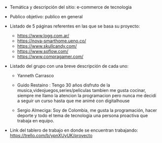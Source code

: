 - Temática y descripción del sitio: e-commerce de tecnologia
- Publico objetivo: publico en general
- Listado de 5 páginas referentes en las que se basa su proyecto:
    - https://www.logg.com.ar/
    - https://nova-smarthome.ueno.co/
    - https://www.skullcandy.com/
    - https://www.soflow.com/
    - https://www.compragamer.com/

- Listado del grupo con una breve descripción de cada uno:
    - Yanneth Carrasco

    - Guido Restaino : Tengo 30 años disfruto de la musica,videojuegos,series/peliculas tambien me gusta cocinar, siempre me llamo la atencion la programacion pero nunca me decidí a seguir un curso hasta que me animé con digitalhouse

    - Sergio Almeciga: Soy de Colombia, me gusta la programación, hacer deporte y todo el tema de tecnologia una persona proactiva que trabaja en equipo.
- Link del tablero de trabajo en donde se encuentran trabajando: https://trello.com/b/ypnXUyUK/proyecto